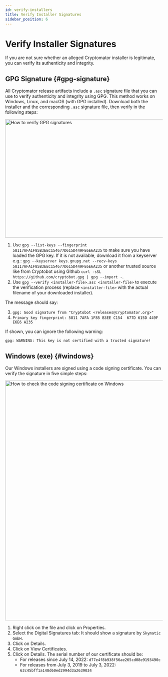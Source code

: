 ```yaml
---
id: verify-installers
title: Verify Installer Signatures
sidebar_position: 6
---
```


# Verify Installer Signatures

If you are not sure whether an alleged Cryptomator installer is legitimate, you can verify its authenticity and integrity.

## GPG Signature {#gpg-signature}

All Cryptomator release artifacts include a `.asc` signature file that you can use to verify authenticity and integrity using GPG. This method works on Windows, Linux, and macOS (with GPG installed). Download both the installer and the corresponding `.asc` signature file, then verify in the following steps:

<Image src="/img/security/verify-gpg-signature.png" alt="How to verify GPG signatures" width="1272" height="379" />

1. Use `gpg --list-keys --fingerprint 58117AFA1F85B3EEC154677D615D449FE6E6A235` to make sure you have loaded the GPG key. If it is not available, download it from a keyserver e.g.: `gpg --keyserver keys.gnupg.net --recv-keys 58117AFA1F85B3EEC154677D615D449FE6E6A235` or another trusted source like from Cryptobot using Github `curl -sSL https://github.com/cryptobot.gpg | gpg --import -`.
2. Use `gpg --verify <installer-file>.asc <installer-file>` to execute the verification process (replace `<installer-file>` with the actual filename of your downloaded installer).

The message should say:

3. `gpg: Good signature from "Cryptobot <releases@cryptomator.org>"`
4. `Primary key fingerprint: 5811 7AFA 1F85 B3EE C154  677D 615D 449F E6E6 A235`

If shown, you can ignore the following warning:

`gpg: WARNING: This key is not certified with a trusted signature!`

## Windows (exe) {#windows}

Our Windows installers are signed using a code signing certificate. You can verify the signature in five simple steps:

<Image src="/img/security/verify-win-installer.png" srcset=" /img/security/verify-win-installer 1x, /img/security/verify-win-installer@2x.png 2x" alt="How to check the code signing certificate on Windows" width="1316" height="767" />

1. Right click on the file and click on Properties.
2. Select the Digital Signatures tab: It should show a signature by `Skymatic GmbH`.
3. Click on Details.
4. Click on View Certificates.
5. Click on Details. The serial number of our certificate should be:
    - For releases since July 14, 2022: `d77e4f8b938f56ae265cd08e9193490c`
    - For releases from July 3, 2019 to July 3, 2022: `63c45bff1a148d60ed2994d3a2639034`
